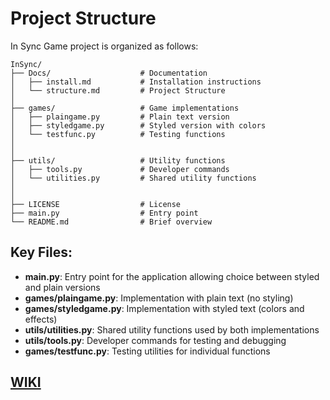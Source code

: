 
# Project Structure

In Sync Game project is organized as follows:

```
InSync/
├── Docs/                    # Documentation
│   ├── install.md           # Installation instructions
│   └── structure.md         # Project Structure
│
├── games/                   # Game implementations
│   ├── plaingame.py         # Plain text version
│   ├── styledgame.py        # Styled version with colors
│   └── testfunc.py          # Testing functions
│
│
├── utils/                   # Utility functions
│   ├── tools.py             # Developer commands
│   └── utilities.py         # Shared utility functions
│
│
├── LICENSE                  # License
├── main.py                  # Entry point
└── README.md                # Brief overview
```

## Key Files:

- **main.py**: Entry point for the application allowing choice between styled and plain versions
- **games/plaingame.py**: Implementation with plain text (no styling)
- **games/styledgame.py**: Implementation with styled text (colors and effects)
- **utils/utilities.py**: Shared utility functions used by both implementations
- **utils/tools.py**: Developer commands for testing and debugging
- **games/testfunc.py**: Testing utilities for individual functions

## [WIKI](https://github.com/ocean-onion/In-Sync-OM-Public/wiki)
